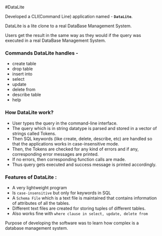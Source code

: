 #DataLite

Developed a CLI(Command Line) application named - **`DataLite`**.

DataLite is a lite clone to a real DataBase Management System.

Users get the result in the same way as they would if the query was executed in a real DataBase Management System.


### Commands DataLite handles - 
- create table
- drop table
- insert into 
- select
- update
- delete from
- describe table
- help

### How DataLite work?

- User types the query in the command-line interface.
- The query which is in string datatype is parsed and stored in a vector of strings called Tokens.
- Then SQL keywords (like create, delete, describe, etc) are handled so that the applications works in case-insensitive mode.
- Then, the Tokens are checked for any kind of errors and if any, corresponding error messages are printed.
- If no errors, then corresponding function calls are made.
- Thus query gets executed and success message is printed accordingly.

### Features of DataLite : 
-  A very lightweight program
-  Is `case-insensitive` but only for keywords in SQL
-  A `Schema File` which is a text file is maintained that contains information of attributes of all the tables.
-  Different text files are created for storing tuples of different tables.
-  Also works fine with `where clause in select, update, delete from`
    
    
 Purpose of developing the software was to learn how complex is a database management system.
